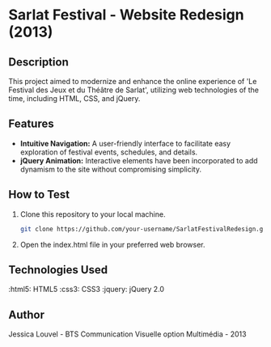 # Sarlat Festival - Website Redesign (2013)

## Description

This project aimed to modernize and enhance the online experience of 'Le Festival des Jeux et du Théâtre de Sarlat', utilizing web technologies of the time, including HTML, CSS, and jQuery.

## Features

- **Intuitive Navigation:** A user-friendly interface to facilitate easy exploration of festival events, schedules, and details.
- **jQuery Animation:** Interactive elements have been incorporated to add dynamism to the site without compromising simplicity.

## How to Test

1. Clone this repository to your local machine.
   ```bash
   git clone https://github.com/your-username/SarlatFestivalRedesign.git
2. Open the index.html file in your preferred web browser.

## Technologies Used

:html5: HTML5
:css3: CSS3
:jquery: jQuery 2.0

## Author

Jessica Louvel - BTS Communication Visuelle option Multimédia - 2013
